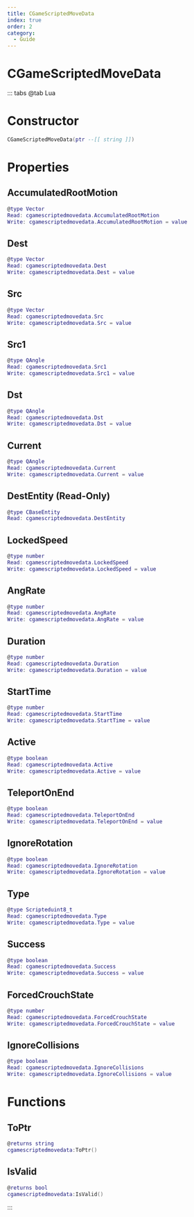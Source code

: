 ```yaml
---
title: CGameScriptedMoveData
index: true
order: 2
category:
  - Guide
---
```


# CGameScriptedMoveData

::: tabs
@tab Lua
# Constructor
```lua
CGameScriptedMoveData(ptr --[[ string ]])
```
# Properties
## AccumulatedRootMotion 
```lua
@type Vector
Read: cgamescriptedmovedata.AccumulatedRootMotion
Write: cgamescriptedmovedata.AccumulatedRootMotion = value
```
## Dest 
```lua
@type Vector
Read: cgamescriptedmovedata.Dest
Write: cgamescriptedmovedata.Dest = value
```
## Src 
```lua
@type Vector
Read: cgamescriptedmovedata.Src
Write: cgamescriptedmovedata.Src = value
```
## Src1 
```lua
@type QAngle
Read: cgamescriptedmovedata.Src1
Write: cgamescriptedmovedata.Src1 = value
```
## Dst 
```lua
@type QAngle
Read: cgamescriptedmovedata.Dst
Write: cgamescriptedmovedata.Dst = value
```
## Current 
```lua
@type QAngle
Read: cgamescriptedmovedata.Current
Write: cgamescriptedmovedata.Current = value
```
## DestEntity (Read-Only)
```lua
@type CBaseEntity
Read: cgamescriptedmovedata.DestEntity
```
## LockedSpeed 
```lua
@type number
Read: cgamescriptedmovedata.LockedSpeed
Write: cgamescriptedmovedata.LockedSpeed = value
```
## AngRate 
```lua
@type number
Read: cgamescriptedmovedata.AngRate
Write: cgamescriptedmovedata.AngRate = value
```
## Duration 
```lua
@type number
Read: cgamescriptedmovedata.Duration
Write: cgamescriptedmovedata.Duration = value
```
## StartTime 
```lua
@type number
Read: cgamescriptedmovedata.StartTime
Write: cgamescriptedmovedata.StartTime = value
```
## Active 
```lua
@type boolean
Read: cgamescriptedmovedata.Active
Write: cgamescriptedmovedata.Active = value
```
## TeleportOnEnd 
```lua
@type boolean
Read: cgamescriptedmovedata.TeleportOnEnd
Write: cgamescriptedmovedata.TeleportOnEnd = value
```
## IgnoreRotation 
```lua
@type boolean
Read: cgamescriptedmovedata.IgnoreRotation
Write: cgamescriptedmovedata.IgnoreRotation = value
```
## Type 
```lua
@type Scripteduint8_t
Read: cgamescriptedmovedata.Type
Write: cgamescriptedmovedata.Type = value
```
## Success 
```lua
@type boolean
Read: cgamescriptedmovedata.Success
Write: cgamescriptedmovedata.Success = value
```
## ForcedCrouchState 
```lua
@type number
Read: cgamescriptedmovedata.ForcedCrouchState
Write: cgamescriptedmovedata.ForcedCrouchState = value
```
## IgnoreCollisions 
```lua
@type boolean
Read: cgamescriptedmovedata.IgnoreCollisions
Write: cgamescriptedmovedata.IgnoreCollisions = value
```
# Functions
## ToPtr
```lua
@returns string
cgamescriptedmovedata:ToPtr()
```
## IsValid
```lua
@returns bool
cgamescriptedmovedata:IsValid()
```

:::